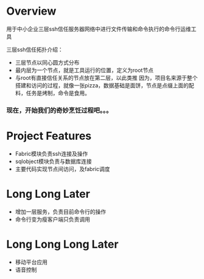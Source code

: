 # Overview #
用于中小企业三层ssh信任服务器网络中进行文件传输和命令执行的命令行运维工具

三层ssh信任拓扑介绍：
  * 三层节点以同心圆方式分布
  * 最内层为一个节点，就是工具运行的位置，定义为root节点
  * 与root有直接信任关系的节点放在第二层，以此类推
因为，项目名来源于整个搭建和访问的过程，就像一张pizza，数据基础是面饼，节点是点缀上面的配料，任务是烤制，命令是食用。
### 现在，开始我们的奇妙烹饪过程吧。。。 ###

# Project Features #
  * Fabric模块负责ssh连接及操作
  * sqlobject模块负责与数据库连接
  * 主要代码实现节点间访问，及fabric调度

# Long Long Later #
  * 增加一层服务，负责目前命令行的操作
  * 命令行变为瘦客户端只负责调用

# Long Long Long Later #
  * 移动平台应用
  * 语音控制